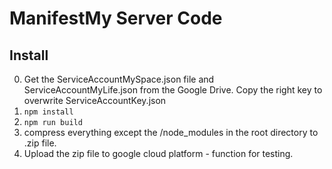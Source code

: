 # ManifestMy Server Code

## Install

0. Get the ServiceAccountMySpace.json file and ServiceAccountMyLife.json from the Google Drive. Copy the right key to overwrite ServiceAccountKey.json
1. `npm install`
2. `npm run build`
3. compress everything except the /node_modules in the root directory to .zip file.
4. Upload the zip file to google cloud platform - function for testing.
